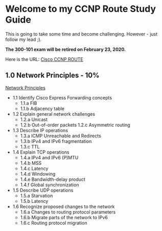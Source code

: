 # Welcome to my CCNP Route Study Guide

This is going to take some time and become challenging. However - just follow my lead ;). 

__The 300-101 exam will be retired on February 23, 2020.__

Here is the URL: [Cisco CCNP ROUTE](https://learningnetwork.cisco.com/community/certifications/ccnp/route_v2/exam-topics)

## 1.0 Network Principles - 10%

[Network Principles](https://github.com/gil-ryan/grs-networking-public/tree/master/cisco-academic-testing/ccnp/route/Network%20Principles)

- 1.1 Identify Cisco Express Forwarding concepts
    + 1.1.a FIB
    + 1.1.b Adjacency table
- 1.2 Explain general network challenges
    + 1.2.a Unicast
    + 1.2.b Out-of-order packets
    1.2.c Asymmetric routing
- 1.3 Describe IP operations
    + 1.3.a ICMP Unreachable and Redirects
    + 1.3.b IPv4 and IPv6 fragmentation
    + 1.3.c TTL
- 1.4 Explain TCP operations
    + 1.4.a IPv4 and IPv6 (P)MTU
    + 1.4.b MSS
    + 1.4.c Latency
    + 1.4.d Windowing
    + 1.4.e Bandwidth-delay product
    + 1.4.f Global synchronization
- 1.5 Describe UDP operations
    + 1.5.a Starvation
    + 1.5.b Latency
- 1.6 Recognize proposed changes to the network
    + 1.6.a Changes to routing protocol parameters
    + 1.6.b Migrate parts of the network to IPv6
    + 1.6.c Routing protocol migration